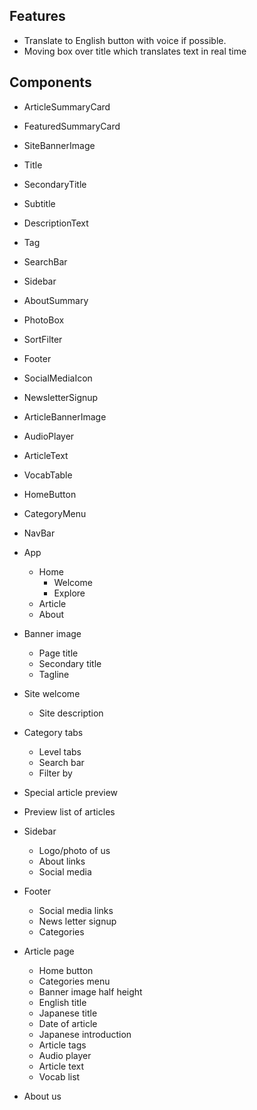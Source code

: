 ## Features

- Translate to English button with voice if possible.
- Moving box over title which translates text in real time

## Components

- ArticleSummaryCard
- FeaturedSummaryCard
- SiteBannerImage
- Title
- SecondaryTitle
- Subtitle
- DescriptionText
- Tag
- SearchBar
- Sidebar
- AboutSummary
- PhotoBox

- SortFilter

- Footer
- SocialMediaIcon
- NewsletterSignup
- ArticleBannerImage
- AudioPlayer
- ArticleText
- VocabTable
- HomeButton
- CategoryMenu
- NavBar

- App

  - Home
    - Welcome
    - Explore
  - Article
  - About

- Banner image
  - Page title
  - Secondary title
  - Tagline
- Site welcome
  - Site description
- Category tabs
  - Level tabs
  - Search bar
  - Filter by
- Special article preview
- Preview list of articles
- Sidebar
  - Logo/photo of us
  - About links
  - Social media
- Footer
  - Social media links
  - News letter signup
  - Categories
- Article page
  - Home button
  - Categories menu
  - Banner image half height
  - English title
  - Japanese title
  - Date of article
  - Japanese introduction
  - Article tags
  - Audio player
  - Article text
  - Vocab list
- About us
